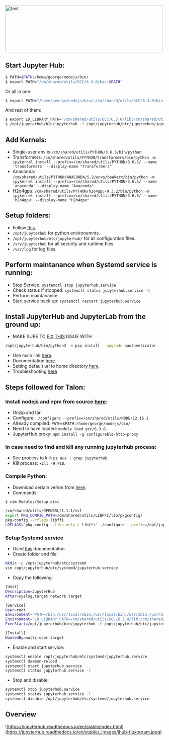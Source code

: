 <img align="center" width="500" height="150" src="https://jupyterhub.readthedocs.io/en/stable/_static/logo.png" alt="text" >

</br>

## Start Jupyter Hub:
```bash
$ PATH=$PATH:/home/george/nodejs/bin/
$ export PATH="/cm/shared/utils/GCC/6.3.0/bin:$PATH"
```
Or all in one:
```bash
$ export PATH="/home/george/nodejs/bin/:/cm/shared/utils/GCC/6.3.0/bin:$PATH"
```
And rest of them:
```bash
$ export LD_LIBRARY_PATH="/cm/shared/utils/GCC/6.3.0/lib:/cm/shared/utils/GCC/6.3.0/lib64"
$ /opt/jupyterhub/bin/jupyterhub -f /opt/jupyterhub/etc/jupyterhub/jupyterhub_config.py
```

## Add Kernels:
* Single-user env is `/cm/shared/utils/PYTHON/3.6.5/bin/python`
* Transformers: `/cm/shared/utils/PYTHON/transformers/bin/python -m ipykernel install --prefix=/cm/shared/utils/PYTHON/3.6.5/ --name 'transformers' --display-name "Transformers"`
* Anaconda: `/cm/shared/utils/PYTHON/ANACONDA/5.2/envs/beakerx/bin/python -m ipykernel install --prefix=/cm/shared/utils/PYTHON/3.6.5/ --name 'anaconda' --display-name "Anaconda"`
* H2o4gpu: `/cm/shared/utils/PYTHON/h2o4gpu-0.3.2/bin/python -m ipykernel install --prefix=/cm/shared/utils/PYTHON/3.6.5/ --name 'h2o4gpu' --display-name "H2o4gpu"`

## Setup folders:
* Follow [this](https://jupyterhub.readthedocs.io/en/0.7.2/getting-started.html#folders-and-file-locations).
* `/opt/jupyterhub` for python environemnts.
* `/opt/jupyterhub/etc/jupyterhub/` for all configuration files.
* `/srv/jupyterhub` for all security and runtime files.
* `/var/log` for log files.

## Perform maintanance when Systemd service is running:
* Stop Service: `systemctl stop jupyterhub.service`
* Check status if stopped: `systemctl status jupyterhub.service -l`
* Perform maintanance.
* Start service back up: `systemctl restart jupyterhub.service`

## Install JupyterHub and JupyterLab from the ground up:
* MAKE SURE TO [FIX](https://blog.jupyter.org/security-fix-for-jupyterhub-gitlab-oauthenticator-7b14571d1f76) [THIS](https://nvd.nist.gov/vuln/detail/CVE-2018-7206) ISSUE WITH
 ```bash
 /opt/jupyterhub/bin/python3 -m pip install --upgrade oauthenticator
 ```

* Use main link [here](https://jupyterhub.readthedocs.io/en/stable/installation-guide-hard.html).
* Documentation [here](https://jupyterhub.readthedocs.io/en/0.7.2/index.html).
* Setting default url to home directory [here](https://github.com/jupyterhub/jupyterhub/issues/929).
* Troubleshooting [here](https://jupyterhub.readthedocs.io/en/latest/troubleshooting.html#error-after-spawning-my-single-user-server)

## Steps followed for Talon:

### Install nodejs and npm from source [here](https://nodejs.org/en/download/):
  * Unzip and tar.
  * Configure: `./configure --prefix=/cm/shared/utils/NODE/12.16.1`
  * Already compiled: `PATH=$PATH:/home/george/nodejs/bin/`
  * Need to have loaded: `module load gcc/6.3.0`.
  * JupyterHub proxy: `npm install -g configurable-http-proxy`

### In case need to find and kill any running jupyterhub process:
  * See process to kill: `ps aux | grep jupyterhub`.
  * Kill process: `kill -9 PID`.
  
### Compile Python:
  * Download certain verion from [here](https://www.python.org).
  * Commands:
  ```bash
  $ vim Modules/Setup.dist
  
  /cm/shared/utils/OPENSSL/1.1.1/ssl
  export PKG_CONFIG_PATH=/cm/shared/utils/LIBFFI/lib/pkgconfig/
  pkg-config --cflags libffi
  LDFLAGS=`pkg-config --libs-only-L libffi` ./configure --prefix=/opt/jupyterhub --with-ensurepip=install
  ```
 
### Setup Systemd service
* Used [this](https://jupyterhub.readthedocs.io/en/stable/installation-guide-hard.html#setup-systemd-service) documentaiton.
* Create folder and file:
 ```bash
 mkdir -p /opt/jupyterhub/etc/systemd
 vim /opt/jupyterhub/etc/systemd/jupyterhub.service
 ```
 * Copy the following:
 ```bash
 [Unit]
 Description=JupyterHub
 After=syslog.target network.target

 [Service]
 User=root
 Environment="PATH=/bin:/usr/local/sbin:/usr/local/bin:/usr/sbin:/usr/bin:/home/george/nodejs/bin/:/cm/shared/utils/GCC/6.3.0/bin:/opt/jupyterhub/bin"
 Environment="LD_LIBRARY_PATH=/cm/shared/utils/GCC/6.3.0/lib:/cm/shared/utils/GCC/6.3.0/lib64"
 ExecStart=/opt/jupyterhub/bin/jupyterhub -f /opt/jupyterhub/etc/jupyterhub/jupyterhub_config.py & >> '/var/log/jupyterhub.log'

 [Install]
 WantedBy=multi-user.target
 ```
* Enable and start service:
 ```bash
 systemctl enable /opt/jupyterhub/etc/systemd/jupyterhub.service
 systemctl daemon-reload
 systemctl start jupyterhub.service
 systemctl status jupyterhub.service -l
 ```
* Stop and disable:
 ```bash
 systemctl stop jupyterhub.service
 systemctl status jupyterhub.service -l
 systemctl disable /opt/jupyterhub/etc/systemd/jupyterhub.service
 ```

## Overview
![https://jupyterhub.readthedocs.io/en/stable/index.html](https://jupyterhub.readthedocs.io/en/stable/_images/jhub-fluxogram.jpeg)
